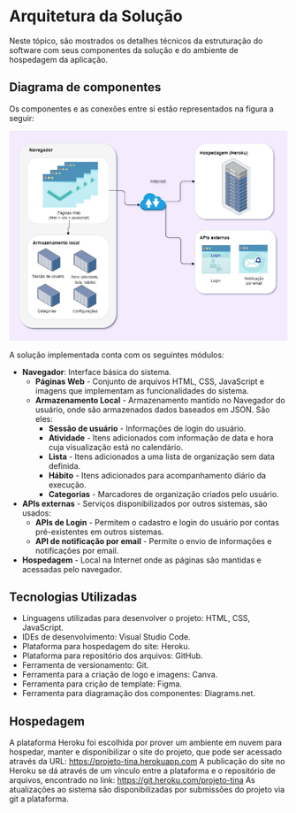 # Arquitetura da Solução

Neste tópico, são mostrados os detalhes técnicos da estruturação do software com seus componentes da solução e do ambiente de hospedagem da aplicação.

## Diagrama de componentes

Os componentes e as conexões entre si estão representados na figura a seguir: 

<p align = "center">
  <img src = "img/diagrama_de_componentes.jpg">
</p>

A solução implementada conta com os seguintes módulos:

- <b>Navegador</b>: Interface básica do sistema.
  - <b>Páginas Web</b> - Conjunto de arquivos HTML, CSS, JavaScript e imagens que implementam as funcionalidades do sistema.
  - <b>Armazenamento Local</b> - Armazenamento mantido no Navegador do usuário, onde são armazenados dados baseados em JSON. São eles:
    - <b>Sessão de usuário</b> -  Informações de login do usuário.
    - <b>Atividade</b> - Itens adicionados com informação de data e hora cuja visualização está no calendário. 
    - <b>Lista</b> - Itens adicionados a uma lista de organização sem data definida.
    - <b>Hábito</b> - Itens adicionados para acompanhamento diário da execução.
    - <b>Categorias</b> - Marcadores de organização criados pelo usuário.
- <b>APIs externas</b> - Serviços disponibilizados por outros sistemas, são usados:
  - <b>APIs de Login</b> - Permitem o cadastro e login do usuário por contas pré-existentes em outros sistemas.
  - <b>API de notificação por email</b> - Permite o envio de informações e notificações por email. 
- <b>Hospedagem</b> - Local  na  Internet  onde  as  páginas  são  mantidas  e  acessadas  pelo navegador. 

## Tecnologias Utilizadas

- Linguagens utilizadas para desenvolver o projeto: HTML, CSS, JavaScript.
- IDEs de desenvolvimento: Visual Studio Code.
- Plataforma para hospedagem do site: Heroku.
- Plataforma para repositório dos arquivos: GitHub.
- Ferramenta de versionamento: Git.
- Ferramenta para a criação de logo e imagens: Canva.
- Ferramenta para crição de template: Figma.
- Ferramenta para diagramação dos componentes: Diagrams.net.


## Hospedagem

A plataforma Heroku foi escolhida por prover um ambiente em nuvem para hospedar, manter e disponibilizar o site do projeto, que pode ser acessado através da URL: 
https://projeto-tina.herokuapp.com 
A publicação do site no Heroku se dá através de um vínculo entre a plataforma e o repositório de arquivos, encontrado no link:
https://git.heroku.com/projeto-tina
As atualizações ao sistema são disponibilizadas por submissões do projeto via git a plataforma.
